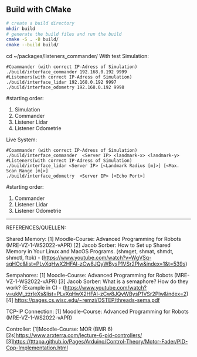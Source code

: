 ## Build with CMake

```bash
# create a build directory
mkdir build
# generate the build files and run the build
cmake -S . -B build/
cmake --build build/
```

cd ~/packages/listeners_commander/
With test Simulation:

```
#Coammander (with correct IP-Adress of Simulation)
./build/interface_commander 192.168.0.192 9999
#Listeners(with correct IP-Adress of Simulation)
./build/interface_lidar 192.168.0.192 9997
./build/interface_odometry 192.168.0.192 9998
```
#starting order:
1) Simulation
2) Commander
3) Listener Lidar
4) Listener Odometrie


Live System:

```
#Coammander (with correct IP-Adress of Simulation)
./build/interface_commander  <Server IP> <landmark-x> <landmark-y>
#Listeners(with correct IP-Adress of Simulation)
./build/interface_lidar <Server IP> [<Landmark Radius [m]>] [<Max. Scan Range [m]>]
./build/interface_odometry  <Server IP> [<Echo Port>]
```
#starting order:
1) Commander
2) Listener Lidar
3) Listener Odometrie
___________________________________________________________________________________________________________________________



REFERENCES/QUELLEN:

Shared Memory:
[1] Moodle-Course: Advanced Programming for Robots (MRE-VZ-1-WS2022-vAPR)
[2] Jacob Sorber: How to Set up Shared Memory in Your Linux and MacOS Programs. (shmget, shmat, shmdt, shmctl, ftok) - (https://www.youtube.com/watch?v=WgVSq-sgHOc&list=PLvXqHwX2HFAI-zCw8JQyWBysP1VSr2Plw&index=1&t=539s)

Sempahores:
[1] Moodle-Course: Advanced Programming for Robots (MRE-VZ-1-WS2022-vAPR)
[3] Jacob Sorber: What is a semaphore? How do they work? (Example in C) - (https://www.youtube.com/watch?v=ukM_zzrIeXs&list=PLvXqHwX2HFAI-zCw8JQyWBysP1VSr2Plw&index=2)
[4] https://pages.cs.wisc.edu/~remzi/OSTEP/threads-sema.pdf


TCP-IP Connection:
[1] Moodle-Course: Advanced Programming for Robots (MRE-VZ-1-WS2022-vAPR)

Controller:
[1]Moodle-Course: MOR (BMR 6)
[2s]https://www.arxterra.com/lecture-6-pid-controllers/
[3]https://tttapa.github.io/Pages/Arduino/Control-Theory/Motor-Fader/PID-Cpp-Implementation.html